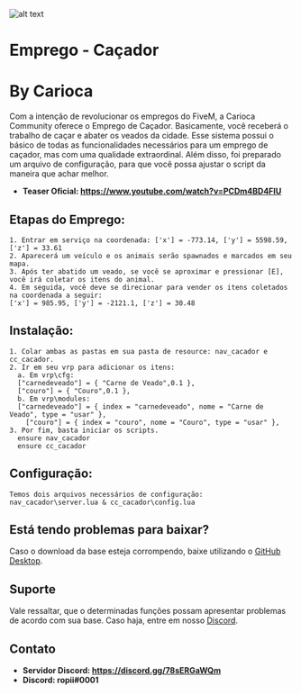![alt text](https://i.imgur.com/i2CODhn.png)

# Emprego - Caçador
# By Carioca
Com a intenção de revolucionar os empregos do FiveM, a Carioca Community oferece o Emprego de Caçador. Basicamente, você receberá o trabalho de caçar e abater os veados da cidade. Esse sistema possui o básico de todas as funcionalidades necessários para um emprego de caçador, mas com uma qualidade extraordinal.
Além disso, foi preparado um arquivo de configuração, para que você possa ajustar o script da maneira que achar melhor.

- **Teaser Oficial: https://www.youtube.com/watch?v=PCDm4BD4FIU**

## Etapas do Emprego:
```
1. Entrar em serviço na coordenada: ['x'] = -773.14, ['y'] = 5598.59, ['z'] = 33.61
2. Aparecerá um veículo e os animais serão spawnados e marcados em seu mapa.
3. Após ter abatido um veado, se você se aproximar e pressionar [E], você irá coletar os itens do animal.
4. Em seguida, você deve se direcionar para vender os itens coletados na coordenada a seguir: 
['x'] = 985.95, ['y'] = -2121.1, ['z'] = 30.48
```

## Instalação:
```
1. Colar ambas as pastas em sua pasta de resource: nav_cacador e cc_cacador.
2. Ir em seu vrp para adicionar os itens:
  a. Em vrp\cfg:
  ["carnedeveado"] = { "Carne de Veado",0.1 },
  ["couro"] = { "Couro",0.1 },
  b. Em vrp\modules:
  ["carnedeveado"] = { index = "carnedeveado", nome = "Carne de Veado", type = "usar" },
	["couro"] = { index = "couro", nome = "Couro", type = "usar" },
3. Por fim, basta iniciar os scripts.
  ensure nav_cacador
  ensure cc_cacador
```

## Configuração:
```
Temos dois arquivos necessários de configuração: nav_cacador\server.lua & cc_cacador\config.lua
```

## Está tendo problemas para baixar?
Caso o download da base esteja corrompendo, baixe utilizando o [GitHub Desktop](https://desktop.github.com).

## Suporte
Vale ressaltar, que o determinadas funções possam apresentar problemas de acordo com sua base. Caso haja, entre em nosso [Discord](https://discord.gg/w6wK9MW4cW).

## Contato
- **Servidor Discord: https://discord.gg/78sERGaWQm**
- **Discord: ropii#0001**
